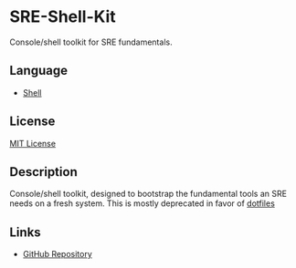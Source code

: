 # SRE-Shell-Kit

Console/shell toolkit for SRE fundamentals.

## Language

- [Shell](https://github.com/topics/shell)

## License

[MIT License](https://choosealicense.com/licenses/mit/)

## Description

Console/shell toolkit, designed to bootstrap the fundamental tools an SRE needs on a fresh system.
This is mostly deprecated in favor of [dotfiles](dotfiles.md)

## Links

- [GitHub Repository](https://github.com/bcdady/SRE-Shell-Kit)
